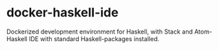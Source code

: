 # docker-haskell-ide
Dockerized development environment for Haskell, with Stack and Atom-Haskell IDE with standard Haskell-packages installed.
